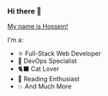 ### Hi there 👋

[My name is Hossein!](https://hmyazdani.ir/)

I'm a:
- ⚛️ Full-Stack Web Developer 
- 🐋 DevOps Specialist
- 🐈‍⬛ Cat Lover
- 📖 Reading Enthusiast 
- 💥 And Much More


<!--
**hossein1376/hossein1376** is a ✨ _special_ ✨ repository because its `README.md` (this file) appears on your GitHub profile.

Here are some ideas to get you started:

- 🔭 I’m currently working on ...
- 🌱 I’m currently learning ...
- 👯 I’m looking to collaborate on ...
- 🤔 I’m looking for help with ...
- 💬 Ask me about ...
- 📫 How to reach me: ...
- 😄 Pronouns: ...
- ⚡ Fun fact: ...
-->
